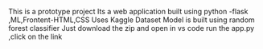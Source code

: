 This is a prototype project
Its a web application built using python -flask ,ML,Frontent-HTML,CSS
Uses Kaggle Dataset
Model is built using random forest classifier
Just download the zip and open in vs code run the app.py ,click on the link 
